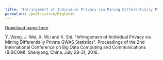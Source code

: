```yaml
---
title: "Infringement of Individual Privacy via Mining Differentially Private GWAS Statistics"
permalink: /publication/BigCom16
---
```


[Download paper here](http://vwangyue.github.io/files/BigCom16.pdf)

Y. Wang, J. Wei, X. Wu and X. Shi. "Infringement of Individual Privacy via Mining Differentially Private GWAS Statistics".  Proceedings of the 2nd International Conference on Big Data Computing and Communications (BIGCOM), Shenyang, China, July 29-31, 2016..
